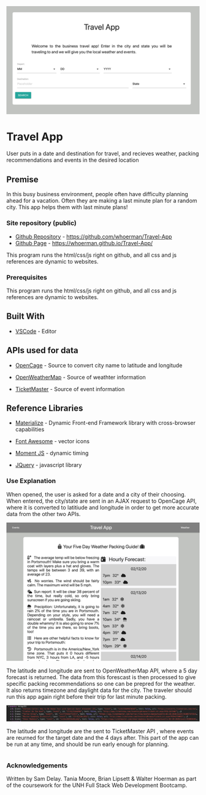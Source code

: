 ![alt text](./assets/images/openingPage.jpg "Travel App Intro")

# Travel App

User puts in a date and destination for travel, and recieves weather, packing recommendations and events in the desired location

## Premise

In this busy business environment, people often have difficulty planning ahead for a vacation. Often they are making a last minute plan for a random city. This app helps them with last minute plans!

### Site repository (public)

* [Github Repository]( https://github.com/whoerman/Travel-App) -  https://github.com/whoerman/Travel-App
* [Github Page]( https://whoerman.github.io/Work-Day-Planner/) -  https://whoerman.github.io/Travel-App/

This program runs the html/css/js right on github, and all css and js references are dynamic to websites.

### Prerequisites

This program runs the html/css/js right on github, and all css and js references are dynamic to websites.

## Built With

* [VSCode](https://code.visualstudio.com/) - Editor

## APIs used for data

* [OpenCage](https://opencagedata.com/) - Source to convert city name to latitude and longitude

* [OpenWeatherMap](https://openweathermap.org/) - Source of weathter information

* [TicketMaster](https://developer.ticketmaster.com/products-and-docs/apis/discovery-api/v2/) - Source of event information


## Reference Libraries

* [Materialize](https://materializecss.com/) - Dynamic Front-end Framework library with cross-browser capabilities

* [Font Awesome](https://fontawesome.com/) - vector icons

* [Moment JS](https://momentjs.com/) - dynamic timing

* [JQuery](https://jquery.com/) - javascript library

### Use Explanation

When opened, the user is asked for a  date and a city of their choosing. When entered, the city/state are sent in an AJAX request to OpenCage API, where it is converted to latitiude and longitude in order to get more accurate data from the other two APIs.

![packing list](./assets/images/packingRecommendation.jpg "packing list")

The latitude and longitude are sent to OpenWeatherMap API, where a 5 day forecast is returned. The data from this forescast is then processed to give specific packing recommendations so one can be prepred for the weather. It also returns timezone and daylight data for the city. The traveler should run this app again right before their trip for last minute packing.

![ticktmaster array](./assets/images/ticketmaster.jpg "TicketMaster Array")

The latitude and longitude are the sent to TicketMaster API , where events are reurned for the target date and the 4 days after. This part of the app can be run at any time, and should be run early enough for planning.

```
```
### Acknowledgements

Written by Sam Delay. Tania Moore, Brian Lipsett & Walter Hoerman as part of the coursework for the UNH Full Stack Web Development Bootcamp.

